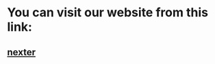 # You can visit our website from this link: 

## [nexter](https://ammoor.github.io/Front-End-Project/HTML/index.html)
